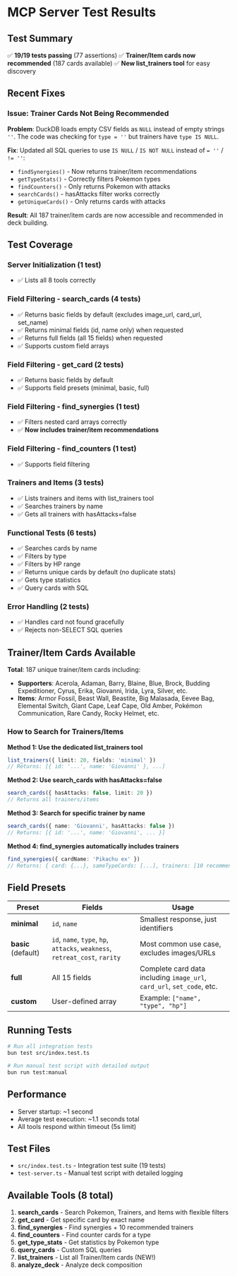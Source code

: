 # MCP Server Test Results

## Test Summary

✅ **19/19 tests passing** (77 assertions)
✅ **Trainer/Item cards now recommended** (187 cards available)
✅ **New list_trainers tool** for easy discovery

## Recent Fixes

### Issue: Trainer Cards Not Being Recommended

**Problem**: DuckDB loads empty CSV fields as `NULL` instead of empty strings `''`. The code was checking for `type = ''` but trainers have `type IS NULL`.

**Fix**: Updated all SQL queries to use `IS NULL` / `IS NOT NULL` instead of `= ''` / `!= ''`:
- `findSynergies()` - Now returns trainer/item recommendations
- `getTypeStats()` - Correctly filters Pokemon types
- `findCounters()` - Only returns Pokemon with attacks
- `searchCards()` - hasAttacks filter works correctly
- `getUniqueCards()` - Only returns cards with attacks

**Result**: All 187 trainer/item cards are now accessible and recommended in deck building.

## Test Coverage

### Server Initialization (1 test)
- ✅ Lists all 8 tools correctly

### Field Filtering - search_cards (4 tests)
- ✅ Returns basic fields by default (excludes image_url, card_url, set_name)
- ✅ Returns minimal fields (id, name only) when requested
- ✅ Returns full fields (all 15 fields) when requested
- ✅ Supports custom field arrays

### Field Filtering - get_card (2 tests)
- ✅ Returns basic fields by default
- ✅ Supports field presets (minimal, basic, full)

### Field Filtering - find_synergies (1 test)
- ✅ Filters nested card arrays correctly
- ✅ **Now includes trainer/item recommendations**

### Field Filtering - find_counters (1 test)
- ✅ Supports field filtering

### Trainers and Items (3 tests)
- ✅ Lists trainers and items with list_trainers tool
- ✅ Searches trainers by name
- ✅ Gets all trainers with hasAttacks=false

### Functional Tests (6 tests)
- ✅ Searches cards by name
- ✅ Filters by type
- ✅ Filters by HP range
- ✅ Returns unique cards by default (no duplicate stats)
- ✅ Gets type statistics
- ✅ Query cards with SQL

### Error Handling (2 tests)
- ✅ Handles card not found gracefully
- ✅ Rejects non-SELECT SQL queries

## Trainer/Item Cards Available

**Total**: 187 unique trainer/item cards including:
- **Supporters**: Acerola, Adaman, Barry, Blaine, Blue, Brock, Budding Expeditioner, Cyrus, Erika, Giovanni, Irida, Lyra, Silver, etc.
- **Items**: Armor Fossil, Beast Wall, Beastite, Big Malasada, Eevee Bag, Elemental Switch, Giant Cape, Leaf Cape, Old Amber, Pokémon Communication, Rare Candy, Rocky Helmet, etc.

### How to Search for Trainers/Items

**Method 1: Use the dedicated list_trainers tool**
```typescript
list_trainers({ limit: 20, fields: 'minimal' })
// Returns: [{ id: '...', name: 'Giovanni' }, ...]
```

**Method 2: Use search_cards with hasAttacks=false**
```typescript
search_cards({ hasAttacks: false, limit: 20 })
// Returns all trainers/items
```

**Method 3: Search for specific trainer by name**
```typescript
search_cards({ name: 'Giovanni', hasAttacks: false })
// Returns: [{ id: '...', name: 'Giovanni', ... }]
```

**Method 4: find_synergies automatically includes trainers**
```typescript
find_synergies({ cardName: 'Pikachu ex' })
// Returns: { card: {...}, sameTypeCards: [...], trainers: [10 recommended trainers] }
```

## Field Presets

| Preset | Fields | Usage |
|--------|--------|-------|
| **minimal** | `id`, `name` | Smallest response, just identifiers |
| **basic** (default) | `id`, `name`, `type`, `hp`, `attacks`, `weakness`, `retreat_cost`, `rarity` | Most common use case, excludes images/URLs |
| **full** | All 15 fields | Complete card data including `image_url`, `card_url`, `set_code`, etc. |
| **custom** | User-defined array | Example: `["name", "type", "hp"]` |

## Running Tests

```bash
# Run all integration tests
bun test src/index.test.ts

# Run manual test script with detailed output
bun run test:manual
```

## Performance

- Server startup: ~1 second
- Average test execution: ~1.1 seconds total
- All tools respond within timeout (5s limit)

## Test Files

- `src/index.test.ts` - Integration test suite (19 tests)
- `test-server.ts` - Manual test script with detailed logging

## Available Tools (8 total)

1. **search_cards** - Search Pokemon, Trainers, and Items with flexible filters
2. **get_card** - Get specific card by exact name
3. **find_synergies** - Find synergies + 10 recommended trainers
4. **find_counters** - Find counter cards for a type
5. **get_type_stats** - Get statistics by Pokemon type
6. **query_cards** - Custom SQL queries
7. **list_trainers** - List all Trainer/Item cards (NEW!)
8. **analyze_deck** - Analyze deck composition
